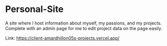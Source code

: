 # Personal-Site

A site where I host information about myself, my passions, and my projects. Complete with an admin page for me to edit project data on the page easily.

Link: https://client-amardhillon05s-projects.vercel.app/
